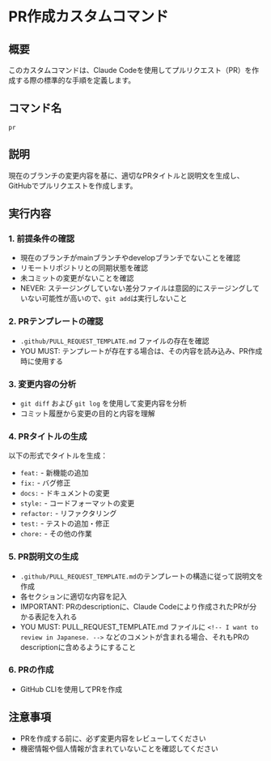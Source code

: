 # PR作成カスタムコマンド

## 概要

このカスタムコマンドは、Claude Codeを使用してプルリクエスト（PR）を作成する際の標準的な手順を定義します。

## コマンド名

`pr`

## 説明

現在のブランチの変更内容を基に、適切なPRタイトルと説明文を生成し、GitHubでプルリクエストを作成します。

## 実行内容

### 1. 前提条件の確認

- 現在のブランチがmainブランチやdevelopブランチでないことを確認
- リモートリポジトリとの同期状態を確認
- 未コミットの変更がないことを確認
- NEVER: ステージングしていない差分ファイルは意図的にステージングしていない可能性が高いので、`git add`は実行しないこと

### 2. PRテンプレートの確認

- `.github/PULL_REQUEST_TEMPLATE.md` ファイルの存在を確認
- YOU MUST: テンプレートが存在する場合は、その内容を読み込み、PR作成時に使用する

### 3. 変更内容の分析

- `git diff` および `git log` を使用して変更内容を分析
- コミット履歴から変更の目的と内容を理解

### 4. PRタイトルの生成

以下の形式でタイトルを生成：

- `feat:` - 新機能の追加
- `fix:` - バグ修正
- `docs:` - ドキュメントの変更
- `style:` - コードフォーマットの変更
- `refactor:` - リファクタリング
- `test:` - テストの追加・修正
- `chore:` - その他の作業


### 5. PR説明文の生成

- `.github/PULL_REQUEST_TEMPLATE.md`のテンプレートの構造に従って説明文を作成
- 各セクションに適切な内容を記入
- IMPORTANT: PRのdescriptionに、Claude Codeにより作成されたPRが分かる表記を入れる
- YOU MUST: PULL_REQUEST_TEMPLATE.md ファイルに `<!-- I want to review in Japanese. -->` などのコメントが含まれる場合、それもPRのdescriptionに含めるようにすること

### 6. PRの作成

- GitHub CLIを使用してPRを作成

## 注意事項

- PRを作成する前に、必ず変更内容をレビューしてください
- 機密情報や個人情報が含まれていないことを確認してください
